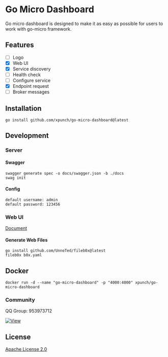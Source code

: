 # Go Micro Dashboard

Go micro dashboard is designed to make it as easy as possible for users to work with go-micro framework.

## Features

- [ ] Logo
- [x] Web UI
- [x] Service discovery
- [ ] Health check
- [ ] Configure service
- [x] Endpoint request
- [ ] Broker messages

## Installation

```
go install github.com/xpunch/go-micro-dashboard@latest
```

## Development

### Server

#### Swagger

```
swagger generate spec -o docs/swagger.json -b ./docs
swag init
```

#### Config

```
default username: admin
default password: 123456
```

### Web UI

[Document](https://github.com/xpunch/go-micro-dashboard/tree/main/frontend)

#### Generate Web Files

```
go install github.com/UnnoTed/fileb0x@latest
fileb0x b0x.yaml
```

## Docker

```
docker run -d --name "go-micro-dashboard" -p "4000:4000" xpunch/go-micro-dashboard
```

### Community

QQ Group: 953973712

[![View](https://hits.seeyoufarm.com/api/count/incr/badge.svg?url=https%3A%2F%2Fgithub.com%2Fxpunch%2Fgo-micro-dashboard&count_bg=%2379C83D&title_bg=%23555555&icon=&icon_color=%23E7E7E7&title=hits&edge_flat=false)](https://hits.seeyoufarm.com)

## License

[Apache License 2.0](./LICENSE)
